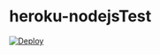 heroku-nodejsTest
=================

[![Deploy](https://www.herokucdn.com/deploy/button.png)](https://heroku.com/deploy)
